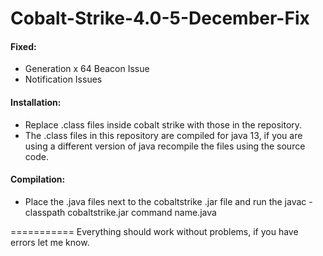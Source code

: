 # Cobalt-Strike-4.0-5-December-Fix

#### Fixed:
* Generation x 64 Beacon Issue
* Notification Issues

#### Installation:
* Replace .class files inside cobalt strike with those in the repository.
* The .class files in this repository are compiled for java 13, if you are using a different version of java recompile the files using the source code.

#### Compilation:
* Place the .java files next to the cobaltstrike .jar file and run the javac -classpath cobaltstrike.jar command name.java

===========
Everything should work without problems, if you have errors let me know.
